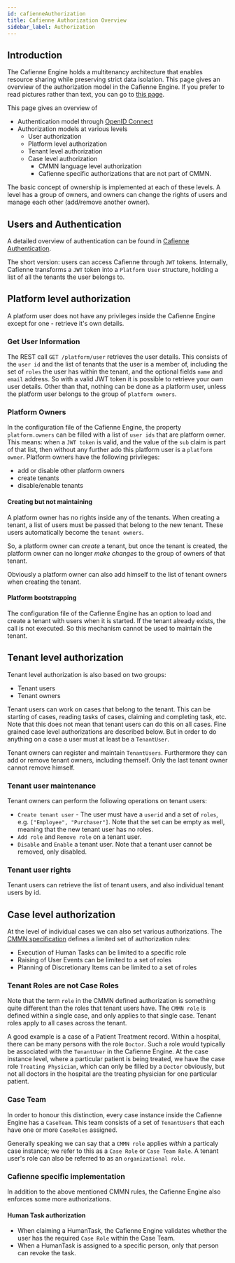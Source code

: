 ```yaml
---
id: cafienneAuthorization
title: Cafienne Authorization Overview
sidebar_label: Authorization
---
```


## Introduction
The Cafienne Engine holds a multitenancy architecture that enables resource sharing while preserving strict data isolation.
This page gives an overview of the authorization model in the Cafienne Engine.
If you prefer to read pictures rather than text, you can go to [this page](cafienneAuthorizationPictures.md).

This page gives an overview of
- Authentication model through [OpenID Connect](https://en.wikipedia.org/wiki/OpenID_Connect)
- Authorization models at various levels
    - User authorization
    - Platform level authorization
    - Tenant level authorization
    - Case level authorization
        - CMMN language level authorization
        - Cafienne specific authorizations that are not part of CMMN.

The basic concept of ownership is implemented at each of these levels. A level has a group of owners, and owners can change the rights of users and manage each other (add/remove another owner).

## Users and Authentication
A detailed overview of authentication can be found in [Cafienne Authentication](cafienneAuthentication.md).

The short version: users can access Cafienne through `JWT` tokens.
Internally, Cafienne transforms a `JWT` token into a `Platform User` structure, holding a list of all the tenants the user belongs to.

## Platform level authorization
A platform user does not have any privileges inside the Cafienne Engine except for one - retrieve it's own details.

### Get User Information
The REST call `GET /platform/user` retrieves the user details. This consists of the `user id` and the list of tenants that the user is a member of, including the set of `roles` the user has within the tenant, and the optional fields `name` and `email` address.
So with a valid JWT token it is possible to retrieve your own user details. Other than that, nothing can be done as a platform user, unless the platform user belongs to the group of `platform owners`. 

### Platform Owners
In the configuration file of the Cafienne Engine, the property `platform.owners` can be filled with a list of `user ids` that are platform owner.
This means: when a `JWT token` is valid, and the value of the `sub` claim is part of that list, then without any further ado this platform user is a `platform owner`. Platform owners have the following privileges:
- add or disable other platform owners
- create tenants
- disable/enable tenants

#### Creating but not maintaining
A platform owner has no rights inside any of the tenants.
When creating a tenant, a list of users must be passed that belong to the new tenant. These users automatically become the `tenant owners`.

So, a platform owner can _create_ a tenant, but once the tenant is created, the platform owner can no longer _make changes_ to the group of owners of that tenant.

Obviously a platform owner can also add himself to the list of tenant owners when creating the tenant.

#### Platform bootstrapping
The configuration file of the Cafienne Engine has an option to load and create a tenant with users when it is started. If the tenant already exists, the call is not executed. So this mechanism cannot be used to maintain the tenant.

## Tenant level authorization
Tenant level authorization is also based on two groups:
- Tenant users 
- Tenant owners

Tenant users can work on cases that belong to the tenant. This can be starting of cases, reading tasks of cases, claiming and completing task, etc.
Note that this does not mean that tenant users can do this on all cases. Fine grained case level authorizations are described below. But in order to do anything on a case a user must at least be a `TenantUser`.

Tenant owners can register and maintain `TenantUsers`. Furthermore they can add or remove tenant owners, including themself. Only the last tenant owner cannot remove himself.

### Tenant user maintenance
Tenant owners can perform the following operations on tenant users:
- `Create tenant user` - The user must have a `userid` and a set of `roles`, e.g. `["Employee", "Purchaser"]`. Note that the set can be empty as well, meaning that the new tenant user has no roles.
- `Add role` and `Remove role` on a tenant user.
- `Disable` and `Enable` a tenant user. Note that a tenant user cannot be removed, only disabled.

### Tenant user rights
Tenant users can retrieve the list of tenant users, and also individual tenant users by id.

## Case level authorization
At the level of individual cases we can also set various authorizations.
The [CMMN specification](https://www.omg.org/spec/CMMN) defines a limited set of authorization rules:
- Execution of Human Tasks can be limited to a specific role
- Raising of User Events can be limited to a set of roles
- Planning of Discretionary Items can be limited to a set of roles

### Tenant Roles are not Case Roles
Note that the term `role` in the CMMN defined authorization is something quite different than the roles that tenant users have. The `CMMN role` is defined within a single case, and only applies to that single case. Tenant roles apply to all cases across the tenant.

A good example is a case of a Patient Treatment record. Within a hospital, there can be many persons with the role `Doctor`. Such a role would typically be associated with the `TenantUser` in the Cafienne Engine.
At the case instance level, where a particular patient is being treated, we have the case role `Treating Physician`, which can only be filled by a `Doctor` obviously, but not all doctors in the hospital are the treating physician for one particular patient.

### Case Team
In order to honour this distinction, every case instance inside the Cafienne Engine has a `CaseTeam`. This team consists of a set of `TenantUsers` that each have one or more `CaseRoles` assigned.

Generally speaking we can say that a `CMMN role` applies _within_ a particaly case instance; we refer to this as a `Case Role` or `Case Team Role`. A tenant user's role can also be referred to as an `organizational role`.

### Cafienne specific implementation
In addition to the above mentioned CMMN rules, the Cafienne Engine also enforces some more authorizations.

#### Human Task authorization
- When claiming a HumanTask, the Cafienne Engine validates whether the user has the required `Case Role` within the Case Team.
- When a HumanTask is assigned to a specific person, only that person can revoke the task.
